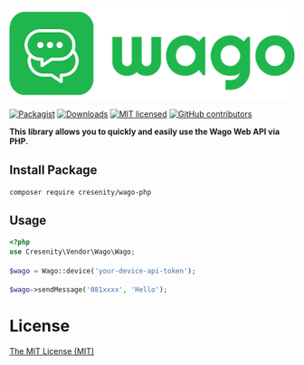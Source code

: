 ![Wago Logo](wago-logo.png)

[![Packagist](https://img.shields.io/packagist/v/cresenity/wago-php.svg)](https://packagist.org/packages/cresenity/wago-php)
[![Downloads](https://img.shields.io/packagist/dt/cresenity/wago-php.svg?maxAge=3600)](https://packagist.org/packages/cresenity/wago-php)
[![MIT licensed](https://img.shields.io/badge/license-MIT-blue.svg)](LICENSE)
[![GitHub contributors](https://img.shields.io/github/contributors/cresenity/wago-php.svg)](https://github.com/cresenity/wago-php/graphs/contributors)


**This library allows you to quickly and easily use the Wago Web API via PHP.**

## Install Package

`composer require cresenity/wago-php`

## Usage

```php
<?php
use Cresenity\Vendor\Wago\Wago;

$wago = Wago::device('your-device-api-token');

$wago->sendMessage('081xxxx', 'Hello');
```
# License
[The MIT License (MIT)](LICENSE)
